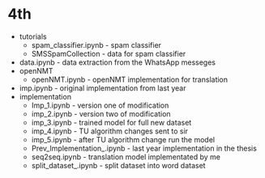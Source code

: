 # 4th
- tutorials
    - spam_classifier.ipynb - spam classifier
    - SMSSpamCollection - data for spam classifier
- data.ipynb - data extraction from the WhatsApp messeges 
- openNMT
    - openNMT.ipynb - openNMT implementation for translation
- imp.ipynb - original implementation from last year
- implementation
    - Imp_1.ipynb - version one of modification 
    - imp_2.ipynb -  version two of modification 
    - imp_3.ipynb - trained model for full new dataset
    - imp_4.ipynb - TU algorithm changes sent to sir
    - imp_5.ipynb - after TU algorithm change run the model
    - Prev_Implementation_.ipynb - last year implementation in the thesis
    - seq2seq.ipynb - translation model implementated by me
    - split_dataset_.ipynb - split dataset into word dataset
